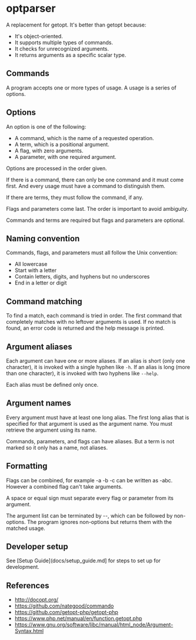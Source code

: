 # optparser

A replacement for getopt. It's better than getopt because:

-   It's object-oriented.
-   It supports multiple types of commands.
-   It checks for unrecognized arguments.
-   It returns arguments as a specific scalar type.

## Commands

A program accepts one or more types of usage. A usage is a series of options.

## Options

An option is one of the following:

-   A command, which is the name of a requested operation.
-   A term, which is a positional argument.
-   A flag, with zero arguments.
-   A parameter, with one required argument.

Options are processed in the order given.

If there is a command, there can only be one command and it must come first. And
every usage must have a command to distinguish them.

If there are terms, they must follow the command, if any.

Flags and parameters come last. The order is important to avoid ambiguity.

Commands and terms are required but flags and parameters are optional.

## Naming convention

Commands, flags, and parameters must all follow the Unix convention:

-   All lowercase
-   Start with a letter
-   Contain letters, digits, and hyphens but no underscores
-   End in a letter or digit

## Command matching

To find a match, each command is tried in order. The first command that
completely matches with no leftover arguments is used. If no match is found, an
error code is returned and the help message is printed.

## Argument aliases

Each argument can have one or more aliases. If an alias is short (only one
character), it is invoked with a single hyphen like `-h`. If an alias is long
(more than one character), it is invoked with two hyphens like `--help`.

Each alias must be defined only once.

## Argument names

Every argument must have at least one long alias. The first long alias that is
specified for that argument is used as the argument name. You must retrieve the
argument using its name.

Commands, parameters, and flags can have aliases. But a term is not marked so it
only has a name, not aliases.

## Formatting

Flags can be combined, for example -a -b -c can be written as -abc. However a
combined flag can't take arguments.

A space or equal sign must separate every flag or parameter from its argument.

The argument list can be terminated by --, which can be followed by non-options.
The program ignores non-options but returns them with the matched usage.

## Developer setup

See [Setup Guide](docs/setup_guide.md] for steps to set up for development.

## References

-   http://docopt.org/
-   https://github.com/nategood/commando
-   https://github.com/getopt-php/getopt-php
-   https://www.php.net/manual/en/function.getopt.php
-   https://www.gnu.org/software/libc/manual/html_node/Argument-Syntax.html
